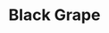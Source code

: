 ---
title: "Black Grape"
summary: "Black Grape was started by vocalist/bandleader and dancer of after the dissolution of that group in 1993. Shaun and Bez added and , both of the hip hop group , as second vocalist/rapper and drummer, respectively, and also guitarist from the baggy/madchester/indie-dance group . Gluing the sound together was , a talented and prolific producer/remixer/multi-instrumentalist from Los Angeles, California. The combination of this supergroup of musicians essentially assured that resultant sound would fuse together the drugged- and thugged-out baggy attitude of the Mondays with a denser, brighter electronic and hip hop production style, and very well-produced rhythm tracks. Sonically, Black Grape emerged fully formed: harder-edged and brasher altogether than the Happy Mondays; elements of funk, hip hop, electronic, and soul, all of which were present in the previous group's music became far more saturated and less understated in the new group's style. One British music journalist of the time rather enthusiastically described Black Grape's debut album as \"the party Prince was describing in the song '1999'.\""
slug: "black-grape"
image: "black-grape.jpg"
apple_music_artist_url: "https://music.apple.com/gb/artist/black-grape/61399"
wikipedia_url: "https://en.wikipedia.org/wiki/Black_Grape"
---
